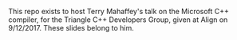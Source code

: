 This repo exists to host Terry Mahaffey's talk on the Microsoft C++ compiler, for the Triangle C++ Developers Group, given at Align on 9/12/2017.  These slides belong to him.